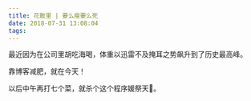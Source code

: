 ```yaml
---
title: 花散里 | 要么瘦要么死
date: 2018-07-31 13:08:04
tags:
---
```

最近因为在公司里胡吃海喝，体重以迅雷不及掩耳之势飙升到了历史最高峰。

靠博客减肥，就在今天！

以后中午再打七个菜，就杀个这个程序媛祭天🔪。